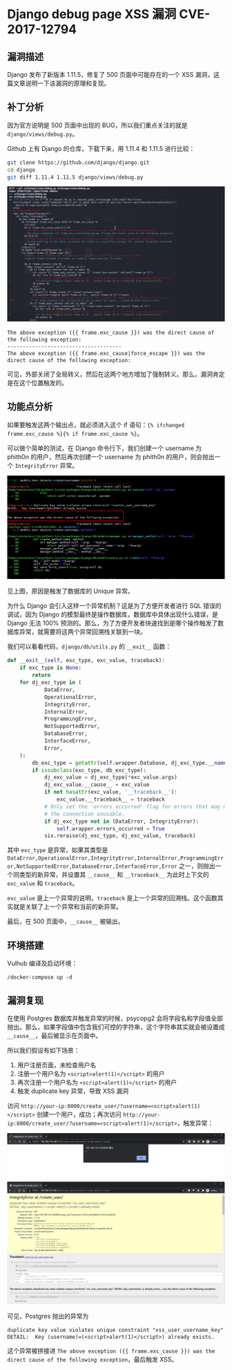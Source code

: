 # Django debug page XSS 漏洞 CVE-2017-12794

## 漏洞描述

Django 发布了新版本 1.11.5，修复了 500 页面中可能存在的一个 XSS 漏洞，这篇文章说明一下该漏洞的原理和复现。

## 补丁分析

因为官方说明是 500 页面中出现的 BUG，所以我们重点关注的就是 `django/views/debug.py`。

Github 上有 Django 的仓库，下载下来，用 1.11.4 和 1.11.5 进行比较：

```bash
git clone https://github.com/django/django.git
cd django
git diff 1.11.4 1.11.5 django/views/debug.py
```

![image-20220222143150033](images/202202221431270.png)

```
The above exception ({{ frame.exc_cause }}) was the direct cause of the following exception:
-------------------------------------
The above exception ({{ frame.exc_cause|force_escape }}) was the direct cause of the following exception:
```

可见，外部关闭了全局转义，然后在这两个地方增加了强制转义。那么，漏洞肯定是在这个位置触发的。

## 功能点分析

如果要触发这两个输出点，就必须进入这个 if 语句：`{% ifchanged frame.exc_cause %}{% if frame.exc_cause %}`。

可以做个简单的测试，在 Django 命令行下，我们创建一个 username 为 phith0n 的用户，然后再次创建一个 username 为 phith0n 的用户，则会抛出一个 `IntegrityError` 异常。

![sp170908_040738](images/sp170908_040738.png)

见上图，原因是触发了数据库的 Unique 异常。

为什么 Django 会引入这样一个异常机制？这是为了方便开发者进行 SQL 错误的调试，因为 Django 的模型最终是操作数据库，数据库中具体出现什么错误，是 Django 无法 100% 预测的。那么，为了方便开发者快速找到是哪个操作触发了数据库异常，就需要将这两个异常回溯栈关联到一块。

我们可以看看代码，`django/db/utils.py` 的 `__exit__` 函数：

```python
def __exit__(self, exc_type, exc_value, traceback):
    if exc_type is None:
        return
    for dj_exc_type in (
            DataError,
            OperationalError,
            IntegrityError,
            InternalError,
            ProgrammingError,
            NotSupportedError,
            DatabaseError,
            InterfaceError,
            Error,
    ):
        db_exc_type = getattr(self.wrapper.Database, dj_exc_type.__name__)
        if issubclass(exc_type, db_exc_type):
            dj_exc_value = dj_exc_type(*exc_value.args)
            dj_exc_value.__cause__ = exc_value
            if not hasattr(exc_value, '__traceback__'):
                exc_value.__traceback__ = traceback
            # Only set the 'errors_occurred' flag for errors that may make
            # the connection unusable.
            if dj_exc_type not in (DataError, IntegrityError):
                self.wrapper.errors_occurred = True
            six.reraise(dj_exc_type, dj_exc_value, traceback)
```

其中 `exc_type` 是异常，如果其类型是 `DataError,OperationalError,IntegrityError,InternalError,ProgrammingError,NotSupportedError,DatabaseError,InterfaceError,Error` 之一，则抛出一个同类型的新异常，并设置其 `__cause__` 和 `__traceback__` 为此时上下文的 `exc_value` 和 `traceback`。

`exc_value` 是上一个异常的说明，`traceback` 是上一个异常的回溯栈。这个函数其实就是关联了上一个异常和当前的新异常。

最后，在 500 页面中，`__cause__` 被输出。

## 环境搭建

Vulhub 编译及启动环境：

```
/docker-compose up -d
```

## 漏洞复现

在使用 Postgres 数据库并触发异常的时候，psycopg2 会将字段名和字段值全部抛出。那么，如果字段值中包含我们可控的字符串，这个字符串其实就会被设置成 `__cause__`，最后被显示在页面中。

所以我们假设有如下场景：

1. 用户注册页面，未检查用户名
2. 注册一个用户名为 `<script>alert(1)</script>` 的用户
3. 再次注册一个用户名为 `<script>alert(1)</script>` 的用户
4. 触发 duplicate key 异常，导致 XSS 漏洞

访问 `http://your-ip:8000/create_user/?username=<script>alert(1)</script>` 创建一个用户，成功；再次访问 `http://your-ip:8000/create_user/?username=<script>alert(1)</script>`，触发异常：

![image-20220222145930331](images/202202221459394.png)

![image-20220222150104359](images/202202221501499.png)

可见，Postgres 抛出的异常为

```
duplicate key value violates unique constraint "xss_user_username_key"
DETAIL:  Key (username)=(<script>alert(1)</script>) already exists.
```

这个异常被拼接进 `The above exception ({{ frame.exc_cause }}) was the direct cause of the following exception`，最后触发 XSS。
